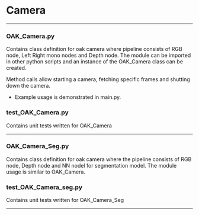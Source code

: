 # Camera

-------
### OAK_Camera.py
Contains class definition for oak camera where pipeline consists of RGB node, Left Right mono nodes and Depth node. The module can be imported in other python scripts and an instance of the OAK_Camera class can be created.

Method calls allow starting a camera, fetching specific frames and shutting down the camera.

* Example usage is demonstrated in main.py.

### test_OAK_Camera.py
Contains unit tests written for OAK_Camera

-------
### OAK_Camera_Seg.py
Contains class definition for oak camera where the pipeline consists of RGB node, Depth node and NN nodel for segmentation model. The module usage is similar to OAK_Camera.

### test_OAK_Camera_seg.py
Contains unit tests written for OAK_Camera_Seg

-------